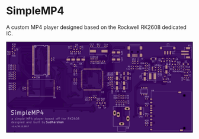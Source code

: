 # SimpleMP4
A custom MP4 player designed based on the Rockwell RK2608 dedicated IC.

![](https://github.com/solderneer/SimpleMP4/blob/master/renders/v1.0.0_top.png?raw=true)
